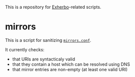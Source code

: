 This is a repository for [Exherbo](http://exherbo.org)-related scripts.  

# mirrors

This is a script for sanitizing
[`mirrors.conf`](http://git.exherbo.org/arbor.git/tree/metadata/mirrors.conf).

It currently checks:
- that URIs are syntacticaly valid
- that they contain a host which can be resolved using DNS
- that mirror entries are non-empty (at least one valid URI)

